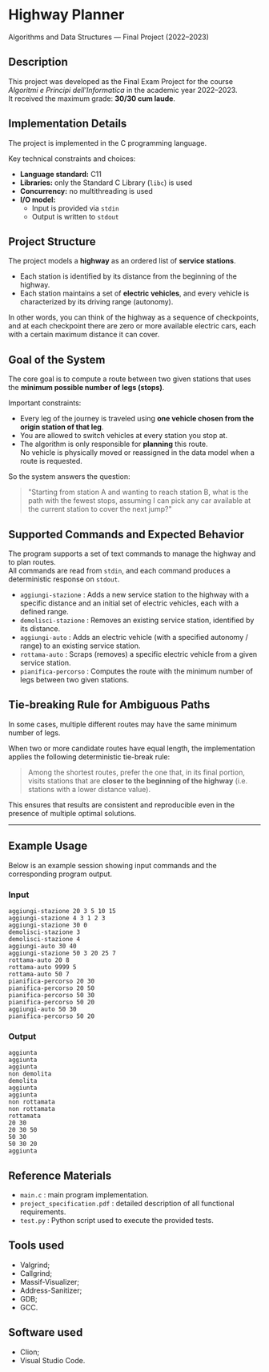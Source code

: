 # Highway Planner

Algorithms and Data Structures — Final Project (2022–2023)

## Description

This project was developed as the Final Exam Project for the course _Algoritmi e Principi dell'Informatica_ in the academic year 2022–2023.  
It received the maximum grade: **30/30 cum laude**.

## Implementation Details

The project is implemented in the C programming language.

Key technical constraints and choices:

- **Language standard:** C11
- **Libraries:** only the Standard C Library (`libc`) is used
- **Concurrency:** no multithreading is used
- **I/O model:**
  - Input is provided via `stdin`
  - Output is written to `stdout`

## Project Structure

The project models a **highway** as an ordered list of **service stations**.

- Each station is identified by its distance from the beginning of the highway.
- Each station maintains a set of **electric vehicles**, and every vehicle is characterized by its driving range (autonomy).

In other words, you can think of the highway as a sequence of checkpoints, and at each checkpoint there are zero or more available electric cars, each with a certain maximum distance it can cover.

## Goal of the System

The core goal is to compute a route between two given stations that uses the **minimum possible number of legs (stops)**.

Important constraints:

- Every leg of the journey is traveled using **one vehicle chosen from the origin station of that leg**.
- You are allowed to switch vehicles at every station you stop at.
- The algorithm is only responsible for **planning** this route.  
  No vehicle is physically moved or reassigned in the data model when a route is requested.

So the system answers the question:

> "Starting from station A and wanting to reach station B, what is the path with the fewest stops, assuming I can pick any car available at the current station to cover the next jump?"

## Supported Commands and Expected Behavior

The program supports a set of text commands to manage the highway and to plan routes.  
All commands are read from `stdin`, and each command produces a deterministic response on `stdout`.

- `aggiungi-stazione` : Adds a new service station to the highway with a specific distance and an initial set of electric vehicles, each with a defined range.
- `demolisci-stazione` : Removes an existing service station, identified by its distance.
- `aggiungi-auto` : Adds an electric vehicle (with a specified autonomy / range) to an existing service station.
- `rottama-auto` : Scraps (removes) a specific electric vehicle from a given service station.
- `pianifica-percorso` : Computes the route with the minimum number of legs between two given stations.

## Tie-breaking Rule for Ambiguous Paths

In some cases, multiple different routes may have the same minimum number of legs.

When two or more candidate routes have equal length, the implementation applies the following deterministic tie-break rule:

> Among the shortest routes, prefer the one that, in its final portion, visits stations that are **closer to the beginning of the highway** (i.e. stations with a lower distance value).

This ensures that results are consistent and reproducible even in the presence of multiple optimal solutions.

---

## Example Usage

Below is an example session showing input commands and the corresponding program output.

### Input

```text
aggiungi-stazione 20 3 5 10 15
aggiungi-stazione 4 3 1 2 3
aggiungi-stazione 30 0
demolisci-stazione 3
demolisci-stazione 4
aggiungi-auto 30 40
aggiungi-stazione 50 3 20 25 7
rottama-auto 20 8
rottama-auto 9999 5
rottama-auto 50 7
pianifica-percorso 20 30
pianifica-percorso 20 50
pianifica-percorso 50 30
pianifica-percorso 50 20
aggiungi-auto 50 30
pianifica-percorso 50 20
```

### Output

```text
aggiunta
aggiunta
aggiunta
non demolita
demolita
aggiunta
aggiunta
non rottamata
non rottamata
rottamata
20 30
20 30 50
50 30
50 30 20
aggiunta

```

## Reference Materials

- `main.c` : main program implementation.
- `project_specification.pdf` : detailed description of all functional requirements.
- `test.py` : Python script used to execute the provided tests.

## Tools used

- Valgrind;
- Callgrind;
- Massif-Visualizer;
- Address-Sanitizer;
- GDB;
- GCC.

## Software used

- Clion;
- Visual Studio Code.
